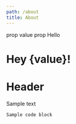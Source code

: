 ```yaml
---
path: /about
title: About
---
```

prop value
prop Hello

<h1>Hey {value}!</h1>

# Header

Sample text

    Sample code block

<Hello value={value} />
